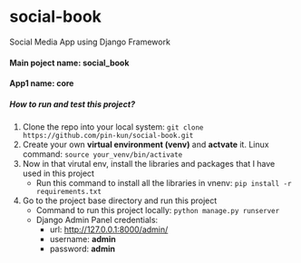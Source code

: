 # social-book
Social Media App using Django Framework

#### Main poject name: social_book
#### App1 name: core




 ##### How to run and test this project?
1. Clone the repo into your local system: `git clone https://github.com/pin-kun/social-book.git`
2. Create your own **virtual environment (venv)** and **actvate** it. Linux command: `source your_venv/bin/activate`
3. Now in that virutal env, install the libraries and packages that I have used in this project
    - Run this command to install all the libraries in vnenv: `pip install -r requirements.txt`
4. Go to the project base directory and run this project
    - Command to run this project locally: `python manage.py runserver`
    - Django Admin Panel credentials: 
        - url: http://127.0.0.1:8000/admin/
        - username: **admin**
        - password: **admin**